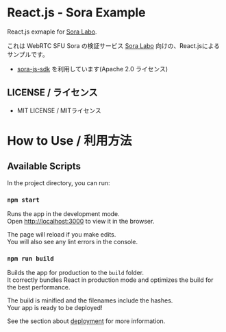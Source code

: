 # React.js - Sora Example

React.js exmaple for [Sora Labo](https://sora-labo.shiguredo.jp).

これは WebRTC SFU Sora の検証サービス [Sora Labo](https://sora-labo.shiguredo.jp) 向けの、React.jsによるサンプルです。

- [sora-js-sdk](https://github.com/shiguredo/sora-js-sdk) を利用しています(Apache 2.0 ライセンス)

## LICENSE / ライセンス

- MIT LICENSE / MITライセンス


# How to Use / 利用方法


## Available Scripts

In the project directory, you can run:

### `npm start`

Runs the app in the development mode.<br />
Open [http://localhost:3000](http://localhost:3000) to view it in the browser.

The page will reload if you make edits.<br />
You will also see any lint errors in the console.

### `npm run build`

Builds the app for production to the `build` folder.<br />
It correctly bundles React in production mode and optimizes the build for the best performance.

The build is minified and the filenames include the hashes.<br />
Your app is ready to be deployed!

See the section about [deployment](https://facebook.github.io/create-react-app/docs/deployment) for more information.

